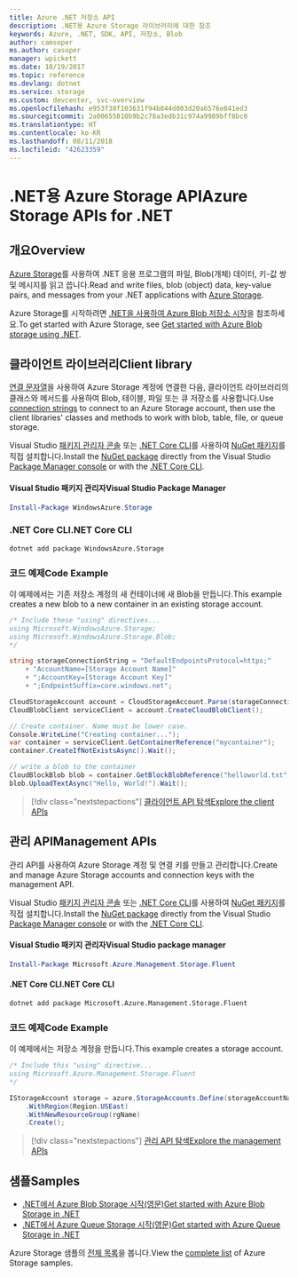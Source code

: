 ```yaml
---
title: Azure .NET 저장소 API
description: .NET용 Azure Storage 라이브러리에 대한 참조
keywords: Azure, .NET, SDK, API, 저장소, Blob
author: camsoper
ms.author: casoper
manager: wpickett
ms.date: 10/19/2017
ms.topic: reference
ms.devlang: dotnet
ms.service: storage
ms.custom: devcenter, svc-overview
ms.openlocfilehash: e953f38f103631f94b844d803d20a6576e841ed3
ms.sourcegitcommit: 2a00655810b9b2c78a3edb31c974a9989bff8bc0
ms.translationtype: HT
ms.contentlocale: ko-KR
ms.lasthandoff: 08/11/2018
ms.locfileid: "42623359"
---
```

# <a name="azure-storage-apis-for-net"></a><span data-ttu-id="7455f-104">.NET용 Azure Storage API</span><span class="sxs-lookup"><span data-stu-id="7455f-104">Azure Storage APIs for .NET</span></span>

## <a name="overview"></a><span data-ttu-id="7455f-105">개요</span><span class="sxs-lookup"><span data-stu-id="7455f-105">Overview</span></span>

<span data-ttu-id="7455f-106">[Azure Storage](https://docs.microsoft.com/azure/storage/storage-introduction)를 사용하여 .NET 응용 프로그램의 파일, Blob(개체) 데이터, 키-값 쌍 및 메시지를 읽고 씁니다.</span><span class="sxs-lookup"><span data-stu-id="7455f-106">Read and write files, blob (object) data, key-value pairs, and messages from your .NET applications with [Azure Storage](https://docs.microsoft.com/azure/storage/storage-introduction).</span></span>

<span data-ttu-id="7455f-107">Azure Storage를 시작하려면 [.NET을 사용하여 Azure Blob 저장소 시작](/azure/storage/storage-dotnet-how-to-use-blobs)을 참조하세요.</span><span class="sxs-lookup"><span data-stu-id="7455f-107">To get started with Azure Storage, see [Get started with Azure Blob storage using .NET](/azure/storage/storage-dotnet-how-to-use-blobs).</span></span>

## <a name="client-library"></a><span data-ttu-id="7455f-108">클라이언트 라이브러리</span><span class="sxs-lookup"><span data-stu-id="7455f-108">Client library</span></span>

<span data-ttu-id="7455f-109">[연결 문자열](/azure/storage/storage-create-storage-account#manage-your-storage-account)을 사용하여 Azure Storage 계정에 연결한 다음, 클라이언트 라이브러리의 클래스와 메서드를 사용하여 Blob, 테이블, 파일 또는 큐 저장소를 사용합니다.</span><span class="sxs-lookup"><span data-stu-id="7455f-109">Use [connection strings](/azure/storage/storage-create-storage-account#manage-your-storage-account) to connect to an Azure Storage account, then use the client libraries' classes and methods to work with blob, table, file, or queue storage.</span></span>

<span data-ttu-id="7455f-110">Visual Studio [패키지 관리자 콘솔][PackageManager] 또는 [.NET Core CLI][DotNetCLI]를 사용하여 [NuGet 패키지](https://www.nuget.org/packages/WindowsAzure.Storage)를 직접 설치합니다.</span><span class="sxs-lookup"><span data-stu-id="7455f-110">Install the [NuGet package](https://www.nuget.org/packages/WindowsAzure.Storage) directly from the Visual Studio [Package Manager console][PackageManager] or with the [.NET Core CLI][DotNetCLI].</span></span>

#### <a name="visual-studio-package-manager"></a><span data-ttu-id="7455f-111">Visual Studio 패키지 관리자</span><span class="sxs-lookup"><span data-stu-id="7455f-111">Visual Studio Package Manager</span></span>

```powershell
Install-Package WindowsAzure.Storage
```

### <a name="net-core-cli"></a><span data-ttu-id="7455f-112">.NET Core CLI</span><span class="sxs-lookup"><span data-stu-id="7455f-112">.NET Core CLI</span></span>

```bash
dotnet add package WindowsAzure.Storage
```

### <a name="code-example"></a><span data-ttu-id="7455f-113">코드 예제</span><span class="sxs-lookup"><span data-stu-id="7455f-113">Code Example</span></span>

<span data-ttu-id="7455f-114">이 예제에서는 기존 저장소 계정의 새 컨테이너에 새 Blob을 만듭니다.</span><span class="sxs-lookup"><span data-stu-id="7455f-114">This example creates a new blob to a new container in an existing storage account.</span></span>

```csharp
/* Include these "using" directives...
using Microsoft.WindowsAzure.Storage;
using Microsoft.WindowsAzure.Storage.Blob;
*/

string storageConnectionString = "DefaultEndpointsProtocol=https;"
    + "AccountName=[Storage Account Name]"
    + ";AccountKey=[Storage Account Key]"
    + ";EndpointSuffix=core.windows.net";

CloudStorageAccount account = CloudStorageAccount.Parse(storageConnectionString);
CloudBlobClient serviceClient = account.CreateCloudBlobClient();

// Create container. Name must be lower case.
Console.WriteLine("Creating container...");
var container = serviceClient.GetContainerReference("mycontainer");
container.CreateIfNotExistsAsync().Wait();

// write a blob to the container
CloudBlockBlob blob = container.GetBlockBlobReference("helloworld.txt");
blob.UploadTextAsync("Hello, World!").Wait();
```

> [!div class="nextstepactions"]
> [<span data-ttu-id="7455f-115">클라이언트 API 탐색</span><span class="sxs-lookup"><span data-stu-id="7455f-115">Explore the client APIs</span></span>](/dotnet/api/overview/azure/storage/client)

## <a name="management-apis"></a><span data-ttu-id="7455f-116">관리 API</span><span class="sxs-lookup"><span data-stu-id="7455f-116">Management APIs</span></span>

<span data-ttu-id="7455f-117">관리 API를 사용하여 Azure Storage 계정 및 연결 키를 만들고 관리합니다.</span><span class="sxs-lookup"><span data-stu-id="7455f-117">Create and manage Azure Storage accounts and connection keys with the management API.</span></span>

<span data-ttu-id="7455f-118">Visual Studio [패키지 관리자 콘솔][PackageManager] 또는 [.NET Core CLI][DotNetCLI]를 사용하여 [NuGet 패키지](https://www.nuget.org/packages/Microsoft.Azure.Management.Storage.Fluent)를 직접 설치합니다.</span><span class="sxs-lookup"><span data-stu-id="7455f-118">Install the [NuGet package](https://www.nuget.org/packages/Microsoft.Azure.Management.Storage.Fluent) directly from the Visual Studio [Package Manager console][PackageManager] or with the [.NET Core CLI][DotNetCLI].</span></span>

#### <a name="visual-studio-package-manager"></a><span data-ttu-id="7455f-119">Visual Studio 패키지 관리자</span><span class="sxs-lookup"><span data-stu-id="7455f-119">Visual Studio package manager</span></span>

```powershell
Install-Package Microsoft.Azure.Management.Storage.Fluent
```

#### <a name="net-core-cli"></a><span data-ttu-id="7455f-120">.NET Core CLI</span><span class="sxs-lookup"><span data-stu-id="7455f-120">.NET Core CLI</span></span>

````bash
dotnet add package Microsoft.Azure.Management.Storage.Fluent
````

### <a name="code-example"></a><span data-ttu-id="7455f-121">코드 예제</span><span class="sxs-lookup"><span data-stu-id="7455f-121">Code Example</span></span>

<span data-ttu-id="7455f-122">이 예제에서는 저장소 계정을 만듭니다.</span><span class="sxs-lookup"><span data-stu-id="7455f-122">This example creates a storage account.</span></span>

```csharp
/* Include this "using" directive...
using Microsoft.Azure.Management.Storage.Fluent
*/

IStorageAccount storage = azure.StorageAccounts.Define(storageAccountName)
    .WithRegion(Region.USEast)
    .WithNewResourceGroup(rgName)
    .Create();
```

> [!div class="nextstepactions"]
> [<span data-ttu-id="7455f-123">관리 API 탐색</span><span class="sxs-lookup"><span data-stu-id="7455f-123">Explore the management APIs</span></span>](/dotnet/api/overview/azure/storage/management)

## <a name="samples"></a><span data-ttu-id="7455f-124">샘플</span><span class="sxs-lookup"><span data-stu-id="7455f-124">Samples</span></span>

* [<span data-ttu-id="7455f-125">.NET에서 Azure Blob Storage 시작(영문)</span><span class="sxs-lookup"><span data-stu-id="7455f-125">Get started with Azure Blob Storage in .NET</span></span>](https://azure.microsoft.com/resources/samples/storage-blob-dotnet-getting-started/) 
* [<span data-ttu-id="7455f-126">.NET에서 Azure Queue Storage 시작(영문)</span><span class="sxs-lookup"><span data-stu-id="7455f-126">Get started with Azure Queue Storage in .NET</span></span>](https://azure.microsoft.com/resources/samples/storage-queue-dotnet-getting-started/)

<span data-ttu-id="7455f-127">Azure Storage 샘플의 [전체 목록](https://azure.microsoft.com/resources/samples/?platform=dotnet&term=storage)을 봅니다.</span><span class="sxs-lookup"><span data-stu-id="7455f-127">View the [complete list](https://azure.microsoft.com/resources/samples/?platform=dotnet&term=storage) of Azure Storage samples.</span></span>

[PackageManager]: https://docs.microsoft.com/nuget/tools/package-manager-console
[DotNetCLI]: https://docs.microsoft.com/dotnet/core/tools/dotnet-add-package